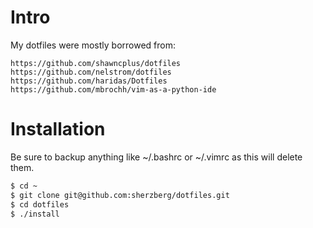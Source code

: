 Intro
=====

My dotfiles were mostly borrowed from:

    https://github.com/shawncplus/dotfiles
    https://github.com/nelstrom/dotfiles
    https://github.com/haridas/Dotfiles
    https://github.com/mbrochh/vim-as-a-python-ide

Installation
============

Be sure to backup anything like ~/.bashrc or ~/.vimrc as this will delete them.

```bash
$ cd ~
$ git clone git@github.com:sherzberg/dotfiles.git
$ cd dotfiles
$ ./install
```
